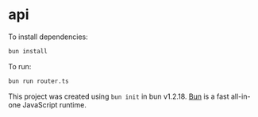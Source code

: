 # api

To install dependencies:

```bash
bun install
```

To run:

```bash
bun run router.ts
```

This project was created using `bun init` in bun v1.2.18. [Bun](https://bun.sh) is a fast all-in-one JavaScript runtime.

